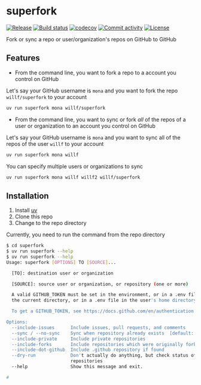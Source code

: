 # superfork

[![Release](https://img.shields.io/github/v/release/willf/superfork)](https://img.shields.io/github/v/release/willf/superfork)
[![Build status](https://img.shields.io/github/actions/workflow/status/willf/superfork/main.yml?branch=main)](https://github.com/willf/superfork/actions/workflows/main.yml?query=branch%3Amain)
[![codecov](https://codecov.io/gh/willf/superfork/branch/main/graph/badge.svg)](https://codecov.io/gh/willf/superfork)
[![Commit activity](https://img.shields.io/github/commit-activity/m/willf/superfork)](https://img.shields.io/github/commit-activity/m/willf/superfork)
[![License](https://img.shields.io/github/license/willf/superfork)](https://img.shields.io/github/license/willf/superfork)

Fork or sync a repo or user/organization's repos on GitHub to GitHub

## Features

- From the command line, you want to fork a repo to a account you control on GitHub

Let's say your GitHub username is `mona` and you want to fork the repo `willf/superfork` to your account

```bash
uv run superfork mona willf/superfork
```

- From the command line, you want to sync or fork _all_ of the repos of a user or organization to an account you control on GitHub

Let's say your GitHub username is `mona` and you want to sync all of the repos of the user `willf` to your account

```bash
uv run superfork mona willf
```

You can specify multiple users or organizations to sync

```bash
uv run superfork mona willf willf2 willf/superfork
```

## Installation

1. Install [uv](https://github.com/astral-sh/uv)
2. Clone this repo
3. Change to the repo directory

Currently, you need to run the command from the repo directory

```bash
$ cd superfork
$ uv run superfork --help
$ uv run superfork --help
Usage: superfork [OPTIONS] TO [SOURCE]...

  [TO]: destination user or organization

  [SOURCE]: source user or organization, or repository (one or more)

  A valid GITHUB_TOKEN must be set in the environment, or in a .env file in
  the current directory, or in a .env file in the user's home directory.

  To get a GITHUB_TOKEN, see https://docs.github.com/en/authentication

Options:
  --include-issues      Include issues, pull requests, and comments
  --sync / --no-sync    Sync when repository already exists  [default: sync]
  --include-private     Include private repositories
  --include-forks       Include repositories which were originally forked
  --include-dot-github  Include .github repository if found
  --dry-run             Don't actually do anything, but check status of
                        repositories
  --help                Show this message and exit.

#
```
